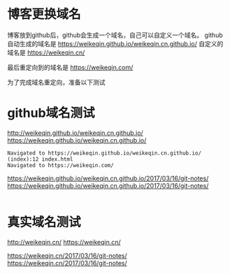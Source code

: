 # 博客更换域名 

  博客放到github后，github会生成一个域名，自己可以自定义一个域名。
  github自动生成的域名是 https://weikeqin.github.io/weikeqin.cn.github.io/
  自定义的域名是 https://weikeqin.cn/ 

  最后重定向到的域名是 https://weikeqin.com/
  
  为了完成域名重定向，准备以下测试

# github域名测试


  http://weikeqin.github.io/weikeqin.cn.github.io/
  https://weikeqin.github.io/weikeqin.cn.github.io/

```log
Navigated to https://weikeqin.github.io/weikeqin.cn.github.io/
(index):12 index.html
Navigated to https://weikeqin.com/
```


  https://weikeqin.github.io/weikeqin.cn.github.io/2017/03/16/git-notes/
  https://weikeqin.github.io/weikeqin.cn.github.io/2017/03/16/git-notes/



```log

```


# 真实域名测试

  http://weikeqin.cn/
  https://weikeqin.cn/



  
  https://weikeqin.cn/2017/03/16/git-notes/
  https://weikeqin.cn/2017/03/16/git-notes/





